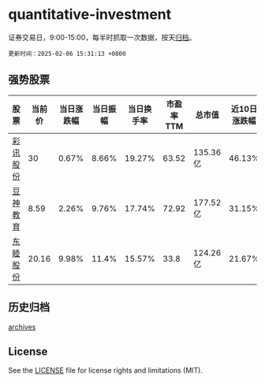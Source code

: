 # quantitative-investment

证券交易日，9:00-15:00，每半时抓取一次数据，按天[归档](archives)。

`更新时间：2025-02-06 15:31:13 +0800`

## 强势股票

|股票|当前价|当日涨跌幅|当日振幅|当日换手率|市盈率TTM|总市值|近10日涨跌幅|
|----|----|----|----|----|----|----|----|
|[彩讯股份](https://xueqiu.com/S/SZ300634)|30|0.67%|8.66%|19.27%|63.52|135.36亿|46.13%|
|[豆神教育](https://xueqiu.com/S/SZ300010)|8.59|2.26%|9.76%|17.74%|72.92|177.52亿|31.15%|
|[东睦股份](https://xueqiu.com/S/SH600114)|20.16|9.98%|11.4%|15.57%|33.8|124.26亿|21.67%|

## 历史归档

[archives](archives)

## License

See the [LICENSE](LICENSE) file for license rights and limitations (MIT).